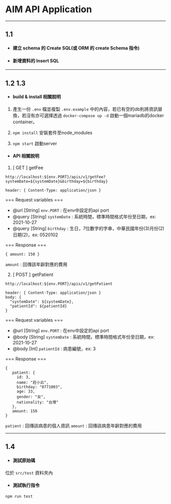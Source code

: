 # AIM API Application

---

## 1.1
  - #### 建立 schema 的 Create SQL(或 ORM 的 create Schema 指令)
  - #### 新增資料的 Insert SQL

---

## 1.2 1.3
 - #### build & install 相關說明
 1. 產生一份 ```.env``` 檔並複製 ```.env.example``` 中的內容，若已有空的db則將資訊替換，若沒有亦可選擇透過 ```docker-compose up -d``` 啟動一個mariadb的docker container。

 2. ```npm install``` 安裝套件至node_modules

 3. ```npm start``` 啟動server

 - #### API 相關說明

 1. [ GET ] getFee
 ```
 http://localhost:${env.PORT}/apis/v1/getFee?systemDate=${systemDate}&birthday=${birthday}
 ```
  ```
 header: { Content-Type: application/json }
 ```

=== Request variables ===

 - @url [String] ```env.PORT``` : 在env中設定的api port
 - @query [String] ```systemDate``` : 系統時間，標準時間格式年份至日期，ex: 2021-10-27
 - @query [String] ```birthday``` : 生日，7位數字的字串，中華民國年份(3)月份(2)日期(2)，ex: 0520102

 === Response ===
 ```
 { amount: 150 }
 ```
 ```amount``` : 回傳該年齡對應的費用

 2. [ POST ] getPatient
 ```
 http://localhost:${env.PORT}/apis/v1/getPatient
 ```
 ```
 header: { Content-Type: application/json }
 body: {
   "systemDate": ${systemDate},
   "patientId": ${patientId}
 }
 ```
 === Request variables ===

 - @url [String] ```env.PORT``` : 在env中設定的api port
 - @body [String] ```systemDate``` : 系統時間，標準時間格式年份至日期，ex: 2021-10-27
 - @body [Int] ```patientId``` : 病患編號，ex: 3

  === Response ===
 ```
{
    patient: {
      id: 3,
      name: "莊小云",
      birthday: "0771003",
      age: 33,
      gender: "女",
      nationality: "台灣"
    },
    amount: 150
}
 ```
 ```patient``` : 回傳該病患的個人資訊
 ```amount``` : 回傳該病患年齡對應的費用

 ---

## 1.4
 - #### 測試原始碼
 位於 ```src/test``` 資料夾內
 - #### 測試執行指令
 ```npm run test```